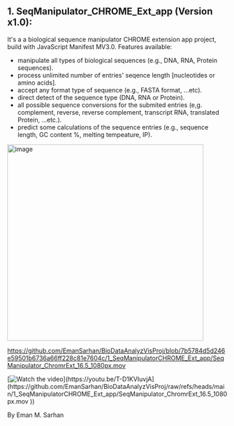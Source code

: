 ## 1. SeqManipulator_CHROME_Ext_app (Version x1.0):
It's a a biological sequence manipulator CHROME extension app project, build with JavaScript Manifest MV3.0.
Features available:
* manipulate all types of biological sequences (e.g., DNA, RNA, Protein sequences).
* process unlimited number of entries' seqence length [nucleotides or amino acids].
* accept any format type of sequence (e.g., FASTA format, ...etc).
* direct detect of the sequence type (DNA, RNA or Protein).
* all possible sequence conversions for the submited entries (e,g. complement, reverse, reverse complement, transcript RNA, translated Protein, ...etc.).
* predict some calculations of the sequence entries (e.g., sequence length, GC content %, melting tempeature, IP).

<img width="449" alt="image" src="https://github.com/user-attachments/assets/51de3e54-0ce9-4ff7-bbe5-b31c8e83a68d" />


https://github.com/EmanSarhan/BioDataAnalyzVisProj/blob/7b5784d5d246e59501b6736a66ff228c81e7604c/1_SeqManipulatorCHROME_Ext_app/SeqManipulator_ChromrExt_16.5_1080px.mov

[![Watch the video]([[https://img.youtube.com/vi/T-D1KVIuvjA/maxresdefault.jpg](https://github.com/EmanSarhan/BioDataAnalyzVisProj/raw/refs/heads/main/1_SeqManipulatorCHROME_Ext_app/SeqManipulator_ChromrExt_16.5_1080px.mov))](https://youtu.be/T-D1KVIuvjA](https://github.com/EmanSarhan/BioDataAnalyzVisProj/raw/refs/heads/main/1_SeqManipulatorCHROME_Ext_app/SeqManipulator_ChromrExt_16.5_1080px.mov
))





By Eman M. Sarhan

